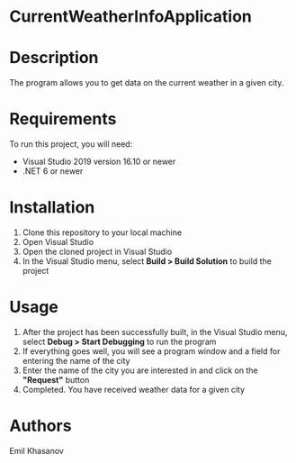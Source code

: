 # CurrentWeatherInfoApplication

# Description

The program allows you to get data on the current weather in a given city.

# Requirements

To run this project, you will need:

* Visual Studio 2019 version 16.10 or newer
* .NET 6 or newer

# Installation

1. Clone this repository to your local machine
2. Open Visual Studio
3. Open the cloned project in Visual Studio
4. In the Visual Studio menu, select **Build > Build Solution** to build the project

# Usage

1. After the project has been successfully built, in the Visual Studio menu, select **Debug > Start Debugging** to run the program
2. If everything goes well, you will see a program window and a field for entering the name of the city
3. Enter the name of the city you are interested in and click on the **"Request"** button
4. Completed. You have received weather data for a given city

# Authors

Emil Khasanov
